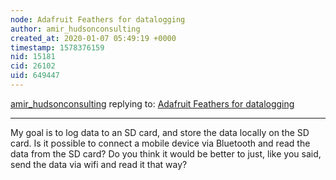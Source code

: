 ```yaml
---
node: Adafruit Feathers for datalogging
author: amir_hudsonconsulting
created_at: 2020-01-07 05:49:19 +0000
timestamp: 1578376159
nid: 15181
cid: 26102
uid: 649447
---
```




[amir_hudsonconsulting](../profile/amir_hudsonconsulting) replying to: [Adafruit Feathers for datalogging](../notes/cfastie/11-14-2017/adafruit-feathers-for-datalogging)

----
My goal is to log data to an SD card, and store the data locally on the SD card. Is it possible to connect a mobile device via Bluetooth and read the data from the SD card? Do you think it would be better to just, like you said, send the data via wifi and read it that way?